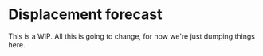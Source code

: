 # Displacement forecast

This is a WIP. All this is going to change, for now we're just dumping things here.

